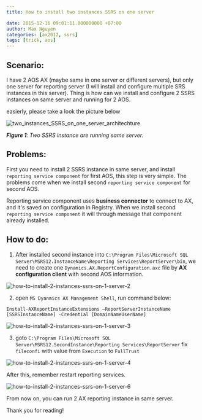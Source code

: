 ```yaml
---
title: How to install two instances SSRS on one server

date: 2015-12-16 09:01:11.000000000 +07:00
author: Max Nguyen
categories: [ax2012, ssrs]
tags: [trick, aos]
---
```


## Scenario: 
I have 2 AOS AX (maybe same in one server or different servers), but only one server for reporting server (I will install and configure multiple SRS instances in this server). Thing is how can we install and configure 2 SSRS instances on same server and running for 2 AOS.

easierly, please take a look the picture below

![two_instances_SSRS_on_one_server_architechture](https://dynamics365.github.io/assets/two_instances_SSRS_on_one_server_architechture.jpg)

*__Figure 1__: Two SSRS instance are running same server.*

## Problems:
First you need to install 2 SSRS instance in same server, and install `reporting service component` for first AOS, this step is very simple. The problems come when we install second `reporting service component` for second AOS.

Reporting service component uses **business connector** to connect to AX, and it's saved on configuration in Registry. When we install second `reporting service component` it will through message that component already installed.

<!-- more -->

## How to do:

1. After installed second instance into `C:\Program Files\Microsoft SQL Server\MSRS12.InstanceName\Reporting Services\ReportServer\bin`, we need to create one `Dynamics.AX.ReportConfiguration.axc` file by **AX configuration client** with second AOS information.


![how-to-install-2-instances-ssrs-on-1-server-2](https://dynamics365.github.io/assets/how-to-install-2-instances-ssrs-on-1-server-2.jpg)


2. open `MS Dyanmics AX Management Shell`, run command below:

`Install-AXReportInstanceExtensions –ReportServerInstanceName [SSRSInstanceName] -Credential [DomainNameUserName]`

![how-to-install-2-instances-ssrs-on-1-server-3](https://dynamics365.github.io/assets/how-to-install-2-instances-ssrs-on-1-server-3.jpg)


3. goto `C:\Program Files\Microsoft SQL Server\MSRS12.SecondInstance\Reporting Services\ReportServer` fix `fileconfi` with value from `Execution` to `FullTrust`

![how-to-install-2-instances-ssrs-on-1-server-4](https://dynamics365.github.io/assets/how-to-install-2-instances-ssrs-on-1-server-4.jpg)

After this, remember restart reporting services.

![how-to-install-2-instances-ssrs-on-1-server-6](https://dynamics365.github.io/assets/how-to-install-2-instances-ssrs-on-1-server-6.png)

From now on, you can run 2 AX reporting instance in same server.

Thank you for reading!